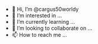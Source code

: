 - 👋 Hi, I’m @cargus50worldy
- 👀 I’m interested in ...
- 🌱 I’m currently learning ...
- 💞️ I’m looking to collaborate on ...
- 📫 How to reach me ...

<!---
cargus50worldy/cargus50worldy is a ✨ special ✨ repository because its `README.md` (this file) appears on your GitHub profile.
You can click the Preview link to take a look at your changes.
--->
